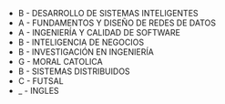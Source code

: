 - B - DESARROLLO DE SISTEMAS INTELIGENTES
- A - FUNDAMENTOS Y DISEÑO DE REDES DE DATOS
- A - INGENIERÍA Y CALIDAD DE SOFTWARE
- B - INTELIGENCIA DE NEGOCIOS
- B - INVESTIGACIÓN EN INGENIERÍA
- G - MORAL CATOLICA
- B - SISTEMAS DISTRIBUIDOS
- C - FUTSAL
- _ - INGLES
